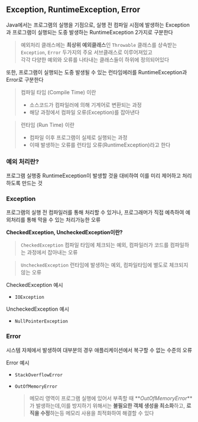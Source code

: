 ## Exception, RuntimeException, Error

Java에서는 프로그램의 실행을 기점으로, 실행 전 컴파일 시점에 발생하는 Exception과 프로그램이 실행되는 도중 발생하는 RuntimeException 2가지로 구분한다

> 예외처리 클래스에는 **최상위 예외클래스**인 `Throwable` 클래스를 상속받는 `Exception`, `Error` 두가지의 주요 서브클래스로 이루어져있고  
> 각각 다양한 예외와 오류를 나타내는 클래스들이 하위에 정의되어있다

또한, 프로그램이 실행되는 도중 발생될 수 있는 런타임에러를 RuntimeException과 Error로 구분한다

> 컴파일 타임 (Compile Time) 이란
>
> - 소스코드가 컴파일러에 의해 기계어로 변환되는 과정
> - 해당 과정에서 컴파일 오류(Exception)를 잡아낸다

> 런타임 (Run Time) 이란
>
> - 컴파일 이후 프로그램이 실제로 실행되는 과정
> - 이때 발생하는 오류를 런타임 오류(RuntimeException)라고 한다

### 예외 처리란?

프로그램 실행중 RuntimeException이 발생할 것을 대비하여 이를 미리 제어하고 처리하도록 만드는 것

### Exception

프로그램의 실행 전 컴파일러를 통해 처리할 수 있거나, 프로그래머가 직접 예측하여 예외처리를 통해 막을 수 있는 처리가능한 오류

**CheckedException, UncheckedException이란?**

> `CheckedException` 컴파일 타임에 체크되는 예외, 컴파일러가 코드를 컴파일하는 과정에서 잡아내는 오류

> `UncheckedException` 런타임에 발생하는 예외, 컴파일타임에 별도로 체크되지 않는 오류

CheckedException 예시

- `IOException`

UncheckedException 예시

- `NullPointerException`

### Error

시스템 자체에서 발생하여 대부분의 경우 애플리케이션에서 복구할 수 없는 수준의 오류

Error 예시

- `StackOverflowError`
- `OutOfMemoryError`

  > 메모리 영역이 프로그램 실행에 있어서 부족할 때
  > **_OutOfMemoryError_**가 발생하는데,이를 방지하기 위해서는 **불필요한 객체 생성을 최소화**하고, **로직을 수정**하는등 메모리 사용을 최적화하여 해결할 수 있다
